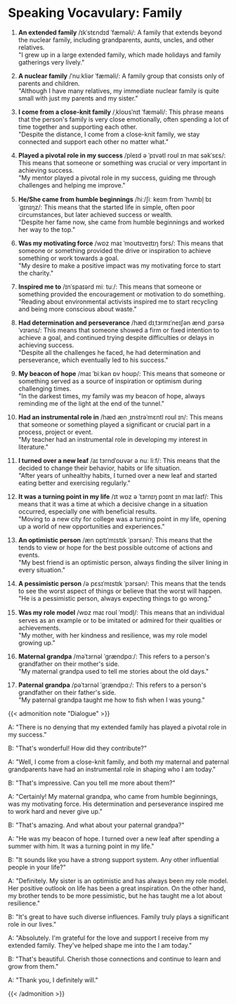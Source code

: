 # Speaking Vocavulary: Family

1. **An extended family** /ɪkˈstɛndɪd ˈfæməli/: A family that extends beyond the nuclear family, including grandparents, aunts, uncles, and other relatives.   
"I grew up in a large extended family, which made holidays and family gatherings very lively."

2. **A nuclear family** /ˈnuːkliər ˈfæməli/: A family group that consists only of parents and children.   
"Although I have many relatives, my immediate nuclear family is quite small with just my parents and my sister."

1. **I come from a close-knit family** /ˌkloʊsˈnɪt ˈfæməli/: This phrase means that the person's family is very close emotionally, often spending a lot of time together and supporting each other.   
"Despite the distance, I come from a close-knit family, we stay connected and support each other no matter what."

1. **Played a pivotal role in my success** /pleɪd ə ˈpɪvətl roʊl ɪn maɪ səkˈsɛs/: This means that someone or something was crucial or very important in achieving success.   
"My mentor played a pivotal role in my success, guiding me through challenges and helping me improve."

1. **He/She came from humble beginnings** /hiː/ʃiː keɪm frɒm ˈhʌmbl̩ bɪˈgɪnɪŋz/: This means that the 
started life in simple, often poor circumstances, but later achieved success or wealth.   
"Despite her fame now, she came from humble beginnings and worked her way to the top."

1. **Was my motivating force** /wɒz maɪ ˈmoʊtɪveɪtɪŋ fɔrs/: This means that someone or something provided the drive or inspiration to achieve something or work towards a goal.   
"My desire to make a positive impact was my motivating force to start the charity."

1. **Inspired me to** /ɪnˈspaɪərd miː tuː/: This means that someone or something provided the encouragement or motivation to do something.   
"Reading about environmental activists inspired me to start recycling and being more conscious about waste."

1. **Had determination and perseverance** /hæd dɪˌtɜrmɪˈneɪʃən ænd ˌpɜrsəˈvɪrəns/: This means that someone showed a firm or fixed intention to achieve a goal, and continued trying despite difficulties or delays in achieving success.   
"Despite all the challenges he faced, he had determination and perseverance, which eventually led to his success."

1. **My beacon of hope** /maɪ ˈbiːkən ɒv hoʊp/: This means that someone or something served as a source of inspiration or optimism during challenging times.   
"In the darkest times, my family was my beacon of hope, always reminding me of the light at the end of the tunnel."

1. **Had an instrumental role in** /hæd æn ˌɪnstrəˈmɛntl roʊl ɪn/: This means that someone or something played a significant or crucial part in a process, project or event.   
"My teacher had an instrumental role in developing my interest in literature."

1. **I turned over a new leaf** /aɪ tɜrndˈoʊvər ə nuː liːf/: This means that the 
decided to change their behavior, habits or life situation.   
"After years of unhealthy habits, I turned over a new leaf and started eating better and exercising regularly."

1. **It was a turning point in my life** /ɪt wɒz ə ˈtɜrnɪŋ pɔɪnt ɪn maɪ laɪf/: This means that it was a time at which a decisive change in a situation occurred, especially one with beneficial results.   
"Moving to a new city for college was a turning point in my life, opening up a world of new opportunities and experiences."

1. **An optimistic person** /æn ɒptɪˈmɪstɪk ˈpɜrsən/: This means that the 
tends to view or hope for the best possible outcome of actions and events.   
"My best friend is an optimistic person, always finding the silver lining in every situation."

1. **A pessimistic person** /ə pɛsɪˈmɪstɪk ˈpɜrsən/: This means that the 
tends to see the worst aspect of things or believe that the worst will happen.   
"He is a pessimistic person, always expecting things to go wrong."

1. **Was my role model** /wɒz maɪ roʊl ˈmɒdl̩/: This means that an individual serves as an example or 
to be imitated or admired for their qualities or achievements.   
"My mother, with her kindness and resilience, was my role model growing up."

1. **Maternal grandpa** /məˈtɜrnəl ˈɡrændpɑː/: This refers to a person's grandfather on their mother's side.   
"My maternal grandpa used to tell me stories about the old days."

1. **Paternal grandpa** /pəˈtɜrnəl ˈɡrændpɑː/: This refers to a person's grandfather on their father's side.   
"My paternal grandpa taught me how to fish when I was young."

{{< admonition note "Dialogue" >}}


A: "There is no denying that my extended family has played a pivotal role in my success."

B: "That's wonderful! How did they contribute?"

A: "Well, I come from a close-knit family, and both my maternal and paternal grandparents have had an instrumental role in shaping who I am today."

B: "That's impressive. Can you tell me more about them?"

A: "Certainly! My maternal grandpa, who came from humble beginnings, was my motivating force. His determination and perseverance inspired me to work hard and never give up."

B: "That's amazing. And what about your paternal grandpa?"

A: "He was my beacon of hope. I turned over a new leaf after spending a summer with him. It was a turning point in my life."

B: "It sounds like you have a strong support system. Any other influential people in your life?"

A: "Definitely. My sister is an optimistic 
and has always been my role model. Her positive outlook on life has been a great inspiration. On the other hand, my brother tends to be more pessimistic, but he has taught me a lot about resilience."

B: "It's great to have such diverse influences. Family truly plays a significant role in our lives."

A: "Absolutely. I'm grateful for the love and support I receive from my extended family. They've helped shape me into the 
I am today."

B: "That's beautiful. Cherish those connections and continue to learn and grow from them."

A: "Thank you, I definitely will."

{{< /admonition >}}

